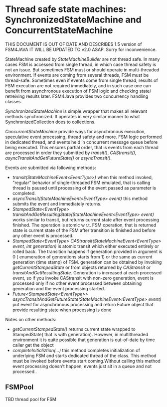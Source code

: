 # Thread safe state machines: SynchronizedStateMachine and ConcurrentStateMachine
THIS DOCUMENT IS OUT OF DATE AND DESCRIBES 1.5 version of FSM4JAVA
IT WILL BE UPDATED TO v2.0 ASAP. Sorry for inconvenience. 


StateMachine created by *StateMachineBuilder* are not thread safe. In many cases FSM is accessed from single thread, in which case thread safety is not an issue.
But sometimes FSM must or should operate in multi-threaded environment. If events are coming from several threads, FSM must be thread-safe.
Sometimes even if events come from single thread, results of FSM execution are not required immediately, and in such case one can benefit
from asynchronous execution of FSM logic and checking state/ retreiving results later. FSM4Java provides two concurrency handling classes.

*SynchronizedStateMachine* is simple wrapper that makes all relevant methods synchronized. It operates in very similar manner to what SynchronizedCollection does to
collections.

*ConcurrentStateMachine* provide ways for asynchronous execution, speculative event processing, thread safety and more.
FSM logic performed in dedicated thread, and events held in concurrent message queue before being executed. This ensures partial order,
that is events from each thread are processed in order they submitted by *transit()*, *CAStransit()*, *asyncTransitAndGetFutureState()* or *asyncTransit()*.

Events are submitted via following methods:

* *transit(StateMachineEvent&lt;EventType&gt;)* when this method invoked, "regular" behavior of single-threaded FSM emulated, that is
calling thread is paused until processing of the event passed as parameter is completed.
* *asyncTransit(StateMachineEvent&lt;EventType&gt; event)* this method submits the event and immediately returns.
* *StampedState&lt;EventType&gt; transitAndGetResultingState(StateMachineEvent&lt;EventType&gt; event)* works similar to transit, but
returns current state after event processing finished. The operation is atomic w.r.t. FSM operation, that is returned state is current state
of the FSM after transition is finished and before any other event is processed.
* *StampedState&lt;EventType&gt; CAStransit(StateMachineEvent&lt;EventType&gt; event, int generation)* is atomic transit which either executed entirely or
rolled back. The transition happens if generation provided in argument is 0 ( enumeration of generations starts from 1) or the same as 
current generation (time stamp) of FSM. generation can be obtained by invoking *getCurrentStampedState* or from objects returned
by *CAStransit* or *transitAndGetResultingState*. Generation is increased at each processed event, so if you invoke CAStransit
with non-zero generation, event is processed only if no other event processed between obtaining generation and the event processing started.
* *Future&lt;StampedState&lt;EventType&gt;&gt; asyncTransitAndGetFutureState(StateMachineEvent&lt;EventType&gt; event)* put event for asynchronous processing
and return Future object that provide resulting state when processing is done
 

Notes on other methods:
* *getCurrentStampedState()* returns current state wrapped to StampedState( that is with generation). However, in multithreaded environment
it is quite possible that generation is out-of-date by time caller get the object
* *completeInitializtion(...)* this method completes initialization of underlying FSM and starts dedicated thread of the class.
This method must be invoked before events start coming.Without calling this method event processing doesn't happen, events 
just sit in a queue and not processed..


## FSMPool
TBD thread pool for FSM
